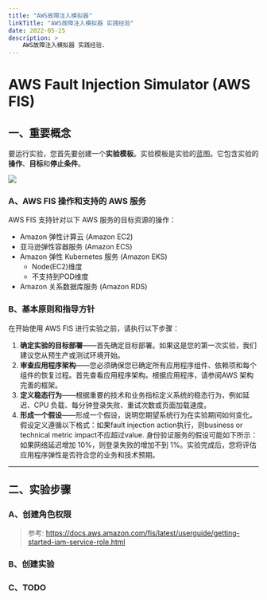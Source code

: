 ```yaml
---
title: "AWS故障注入模拟器"
linkTitle: "AWS故障注入模拟器 实践经验" 
date: 2022-05-25
description: >
    AWS故障注入模拟器 实践经验.
---
```


# AWS Fault Injection Simulator (AWS FIS) 

## 一、重要概念

要运行实验，您首先要创建一个**实验模板**。实验模板是实验的蓝图。它包含实验的 **操作**、**目标**和**停止条件**。

![](https://docs.aws.amazon.com/fis/latest/userguide/images/experiment-components.png)

### A、AWS FIS 操作和支持的 AWS 服务

AWS FIS 支持针对以下 AWS 服务的目标资源的操作：

* Amazon 弹性计算云 (Amazon EC2)
* 亚马逊弹性容器服务 (Amazon ECS)
* Amazon 弹性 Kubernetes 服务 (Amazon EKS)
  * Node(EC2)维度
  * 不支持到POD维度
* Amazon 关系数据库服务 (Amazon RDS)

### B、基本原则和指导方针

在开始使用 AWS FIS 进行实验之前，请执行以下步骤：

1. **确定实验的目标部署**——首先确定目标部署。如果这是您的第一次实验，我们建议您从预生产或测试环境开始。
2. **审查应用程序架构**——您必须确保您已确定所有应用程序组件、依赖项和每个组件的恢复过程。首先查看应用程序架构。根据应用程序，请参阅AWS 架构完善的框架。
3. **定义稳态行为**——根据重要的技术和业务指标定义系统的稳态行为，例如延迟、CPU 负载、每分钟登录失败、重试次数或页面加载速度。
4. **形成一个假设**——形成一个假设，说明您期望系统行为在实验期间如何变化。假设定义遵循以下格式：如果fault injection action执行，则business or technical metric impact不应超过value. 身份验证服务的假设可能如下所示：如果网络延迟增加 10%，则登录失败的增加不到 1%。实验完成后，您将评估应用程序弹性是否符合您的业务和技术预期。

---

## 二、实验步骤

### A、创建角色权限

> 参考: https://docs.aws.amazon.com/fis/latest/userguide/getting-started-iam-service-role.html

### B、创建实验

### C、TODO